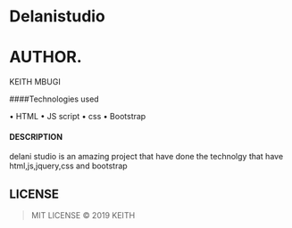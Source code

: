 # Delanistudio

# AUTHOR. 
 KEITH MBUGI 

####Technologies used

• HTML • JS script • css • Bootstrap

#### DESCRIPTION 

delani studio is an amazing project that have done the technolgy that have html,js,jquery,css and bootstrap

## LICENSE 

> MIT LICENSE &copy; 2019 KEITH

